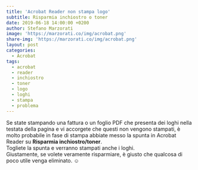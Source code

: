 ```yaml
---
title: 'Acrobat Reader non stampa logo'
subtitle: Risparmia inchiostro o toner
date: 2019-06-18 14:00:00 +0200
author: Stefano Marzorati
image: 'https://marzorati.co/img/acrobat.png'
share-img: 'https://marzorati.co/img/acrobat.png'
layout: post
categories:
  - Acrobat
tags:
  - acrobat
  - reader
  - inchiostro
  - toner
  - logo
  - loghi
  - stampa
  - problema
---
```

Se state stampando una fattura o un foglio PDF che presenta dei loghi nella testata della pagina e vi accorgete che questi non vengono stampati, è molto probabile in fase di stampa abbiate messo la spunta in Acrobat Reader su **Risparmia inchiostro/toner**.   
Togliete la spunta e verranno stampati anche i loghi.   
Giustamente, se volete veramente risparmiare, è giusto che qualcosa di poco utile venga eliminato. &#9786;
